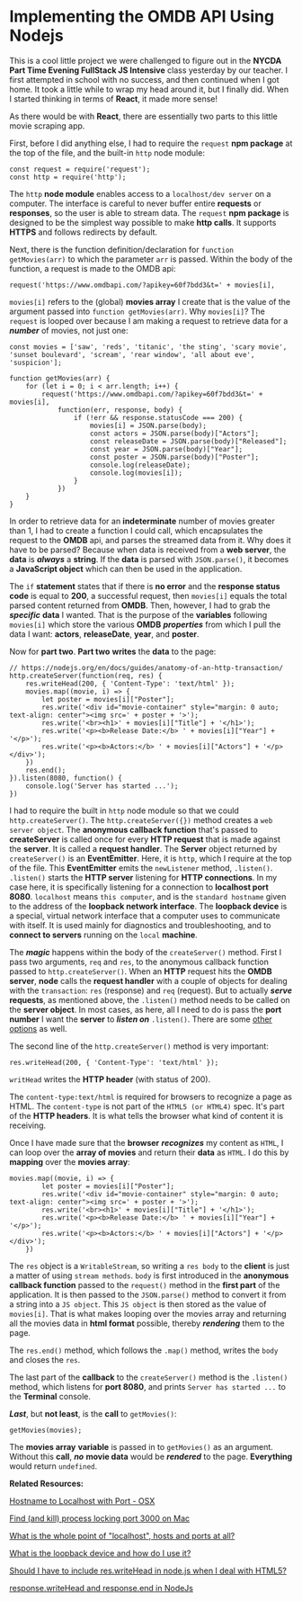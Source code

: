 # Implementing the OMDB API Using Nodejs

This is a cool little project we were challenged to figure out in the **NYCDA Part Time Evening FullStack JS Intensive** class yesterday by our teacher. I first attempted in school with no success, and then continued when I got home. It took a little while to wrap my head around it, but I finally did. When I started thinking in terms of **React**, it made more sense!

As there would be with **React**, there are essentially two parts to this little movie scraping app.

First, before I did anything else, I had to require the `request` **npm package** at the top of the file, and the built-in `http` node module:

```
const request = require('request');
const http = require('http');
```

The `http` **node module** enables access to a `localhost/dev server` on a computer. The interface is careful to never buffer entire **requests** or **responses**, so the user is able to stream data. The `request` **npm package** is designed to be the simplest way possible to make **http calls**. It supports **HTTPS** and follows redirects by default.

Next, there is the function definition/declaration for `function getMovies(arr)` to which the parameter `arr` is passed. Within the body of the function, a request is made to the OMDB api:

```
request('https://www.omdbapi.com/?apikey=60f7bdd3&t=' + movies[i],
```
`movies[i]` refers to the (global) **movies array** I create that is the value of the argument passed into `function getMovies(arr)`. Why `movies[i]`? The `request` is looped over because I am making a request to retrieve data for a ***number*** of movies, not just one:

```
const movies = ['saw', 'reds', 'titanic', 'the sting', 'scary movie', 'sunset boulevard', 'scream', 'rear window', 'all about eve', 'suspicion'];

function getMovies(arr) {
    for (let i = 0; i < arr.length; i++) {
        request('https://www.omdbapi.com/?apikey=60f7bdd3&t=' + movies[i],
            function(err, response, body) {
                if (!err && response.statusCode === 200) {
                    movies[i] = JSON.parse(body);
                    const actors = JSON.parse(body)["Actors"];
                    const releaseDate = JSON.parse(body)["Released"];
                    const year = JSON.parse(body)["Year"];
                    const poster = JSON.parse(body)["Poster"];
                    console.log(releaseDate);
                    console.log(movies[i]);
                }
            })
    }
}
```
In order to retrieve data for an **indeterminate** number of movies greater than 1, I had to create a function I could call, which encapsulates the request to the **OMDB** api, and parses the streamed data from it. Why does it have to be parsed? Because when data is received from a **web server**, the **data** is ***always*** a **string**. If the **data** is parsed with `JSON.parse()`, it becomes a **JavaScript object** which can then be used in the application. 

The `if` **statement** states that if there is **no error** and the **response status code** is equal to **200**, a successful request, then `movies[i]` equals the total parsed content returned from **OMDB**. Then, however, I had to grab the ***specific*** **data** I wanted. That is the purpose of the **variables** following `movies[i]` which store the various **OMDB** ***properties*** from which I pull the data I want: **actors**, **releaseDate**, **year**, and **poster**.

Now for **part two**. **Part two** **writes** the **data** to the page:

```
// https://nodejs.org/en/docs/guides/anatomy-of-an-http-transaction/
http.createServer(function(req, res) {
    res.writeHead(200, { 'Content-Type': 'text/html' });
    movies.map((movie, i) => {
        let poster = movies[i]["Poster"];
        res.write('<div id="movie-container" style="margin: 0 auto; text-align: center"><img src=' + poster + '>');
        res.write('<br><h1>' + movies[i]["Title"] + '</h1>');
        res.write('<p><b>Release Date:</b> ' + movies[i]["Year"] + '</p>');
        res.write('<p><b>Actors:</b> ' + movies[i]["Actors"] + '</p></div>');
    })
    res.end();
}).listen(8080, function() {
    console.log('Server has started ...');
})
```

I had to require the built in `http` node module so that we could `http.createServer()`. The `http.createServer({})` method creates a `web server object`. The **anonymous callback function** that's passed to **createServer** is called once for every **HTTP request** that is made against the **server**. It is called a **request handler**. The **Server** object 
returned by `createServer()` is an **EventEmitter**. Here, it is `http`, which I require at the top of the file. This **EventEmitter** emits the `newListener` method, `.listen()`. `.listen()` starts the **HTTP server** listening for **HTTP connections**. In my case here, it is specifically listening for a connection to **localhost port 8080**. `localhost` means `this computer`, and is the `standard hostname` given to the address of the **loopback network interface**. The **loopback device** is a special, virtual network interface that a computer uses to communicate with itself. It is used mainly for diagnostics and troubleshooting, and to **connect to servers** running on the `local` **machine**.

The ***magic*** happens within the body of the `createServer()` method. First I pass two arguments, `req` and `res`, to the anonymous callback function passed to `http.createServer()`. When an **HTTP** request hits the **OMDB server**, **node** calls the **request handler** with a couple of objects for dealing with the `transaction`: `res` (response) and `req` (request). But to actually ***serve*** **requests**, as mentioned above, the `.listen()` method needs to be called on the **server object**. In most cases, as here, all I need to do is pass the **port number** I want the **server** to ***listen on*** `.listen()`. There are some [other options](https://nodejs.org/api/http.html) as well.

The second line of the `http.createServer()` method is very important:

```
res.writeHead(200, { 'Content-Type': 'text/html' });
```
`writHead` writes the **HTTP header** (with status of 200).

The `content-type:text/html` is required for browsers to recognize a page as HTML. The `content-type` is not part of the `HTML5 (or HTML4)` spec. It's part of the **HTTP headers**. It is what tells the browser what kind of content it is receiving.

Once I have made sure that the **browser** ***recognizes*** my content as `HTML`, I can loop over the **array of movies** and return their **data** as `HTML`. I do this by **mapping** over the **movies array**:

```
movies.map((movie, i) => {
        let poster = movies[i]["Poster"];
        res.write('<div id="movie-container" style="margin: 0 auto; text-align: center"><img src=' + poster + '>');
        res.write('<br><h1>' + movies[i]["Title"] + '</h1>');
        res.write('<p><b>Release Date:</b> ' + movies[i]["Year"] + '</p>');
        res.write('<p><b>Actors:</b> ' + movies[i]["Actors"] + '</p></div>');
    })
```
The `res` object is a `WritableStream`, so writing a `res body` to the **client** is just a matter of using `stream methods`. `body` is first introduced in the **anonymous callback function** passed to the `request()` method in the **first part** of the application. It is then passed to the `JSON.parse()` method to convert it from a string into a `JS object`. This `JS object` is then stored as the value of `movies[i]`. That is what makes looping over the movies array and returning all the movies data in **html format** possible, thereby ***rendering*** them to the page.

The `res.end()` method, which follows the `.map()` method, writes the `body` and closes the `res`.

The last part of the **callback** to the `createServer()` method is the `.listen()` method, which listens for **port 8080**, and prints `Server has started ...` to the **Terminal** console.

***Last***, but **not least**, is the **call** to `getMovies()`:

```
getMovies(movies);
```
The **movies array** **variable** is passed in to `getMovies()` as an argument. Without this **call**, ***no*** **movie data** would be ***rendered*** to the page. **Everything** would return `undefined`.

**Related Resources:**

[Hostname to Localhost with Port - OSX](https://serverfault.com/questions/574116/hostname-to-localhost-with-port-osx)

[Find (and kill) process locking port 3000 on Mac](https://stackoverflow.com/questions/3855127/find-and-kill-process-locking-port-3000-on-mac)

[What is the whole point of "localhost", hosts and ports at all?](https://stackoverflow.com/questions/1946193/whats-the-whole-point-of-localhost-hosts-and-ports-at-all)

[What is the loopback device and how do I use it?](https://askubuntu.com/questions/247625/what-is-the-loopback-device-and-how-do-i-use-it)

[Should I have to include res.writeHead in node.js when I deal with HTML5?](https://stackoverflow.com/questions/17003590/should-i-have-to-include-res-writehead-in-node-js-when-i-deal-with-html5)

[response.writeHead and response.end in NodeJs](https://stackoverflow.com/questions/14243100/response-writehead-and-response-end-in-nodejs)